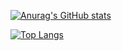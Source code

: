 [![Anurag's GitHub stats](https://github-readme-stats.vercel.app/api?username=rafaucoin&theme=synthwave&show_icons=true&count_private=true)](https://github.com/rafaucoin/github-readme-stats)



[![Top Langs](https://github-readme-stats.vercel.app/api/top-langs/?username=rafaucoin&layout=compact&hide=Python)](https://github.com/rafaucoin/github-readme-stats)

